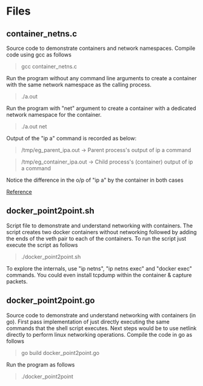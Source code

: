 # Files
## container_netns.c
Source code to demonstrate containers and network namespaces.
Compile code using gcc as follows

> gcc container_netns.c

Run the program without any command line arguments to create a container
with the same network namespace as the calling process.

> ./a.out

Run the program with "net" argument to create a container with a dedicated
network namespace for the container.

> ./a.out net

Output of the "ip a" command is recorded as below:

> /tmp/eg_parent_ipa.out -> Parent process's output of ip a command

> /tmp/eg_container_ipa.out -> Child process's (container) output of ip a command

Notice the difference in the o/p of "ip a" by the container in both cases

[Reference](https://www.redhat.com/archives/libvir-list/2008-January/msg00444.html)

## docker_point2point.sh
Script file to demonstrate and understand networking with containers.
The script creates two docker containers without networking followed by
adding the ends of the veth pair to each of the containers.
To run the script just execute the script as follows

> ./docker_point2point.sh

To explore the internals, use "ip netns", "ip netns exec" and "docker exec"
commands. You could even install tcpdump within the container & capture
packets.

## docker_point2point.go
Source code to demonstrate and understand networking with containers (in go).
First pass implementation of just directly executing the same commands that
the shell script executes.
Next steps would be to use netlink directly to perform linux networking operations.
Compile the code in go as follows

> go build docker_point2point.go

Run the program as follows

> ./docker_point2point
